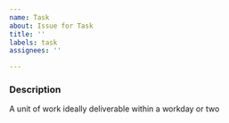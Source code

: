 ```yaml
---
name: Task
about: Issue for Task
title: ''
labels: task
assignees: ''

---
```


### Description
A unit of work ideally deliverable within a workday or two
